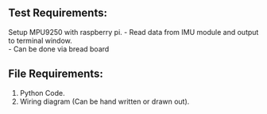## Test Requirements:
Setup MPU9250 with raspberry pi. 
    - Read data from IMU module and output to terminal window.  
    - Can be done via bread board

## File Requirements:
1. Python Code.  
2. Wiring diagram (Can be hand written or drawn out).
